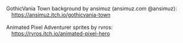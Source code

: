 GothicVania Town background by ansimuz (ansimuz.com @ansimuz):</br>
&emsp;https://ansimuz.itch.io/gothicvania-town
</br><br>
Animated Pixel Adventurer sprites by rvros:</br>
&emsp;https://rvros.itch.io/animated-pixel-hero
